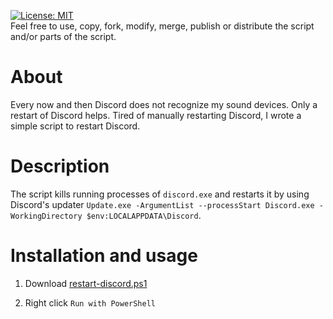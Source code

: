 [![License: MIT](https://img.shields.io/badge/License-MIT-green.svg)](https://raw.githubusercontent.com/nopantsfriday/restart_discord/main/LICENSE)
<br>Feel free to use, copy, fork, modify, merge, publish or distribute the script and/or parts of the script.
# About
Every now and then Discord does not recognize my sound devices. Only a restart of Discord helps. Tired of manually restarting Discord, I wrote a simple script to restart Discord.

# Description
 The script kills running processes of ```discord.exe``` and restarts it by using Discord's updater ```Update.exe -ArgumentList --processStart Discord.exe -WorkingDirectory $env:LOCALAPPDATA\Discord```.
# Installation and usage

1. Download [restart-discord.ps1](https://github.com/nopantsfriday/restart_steam_client/blob/main/restart-discord.ps1)

2. Right click ```Run with PowerShell```
